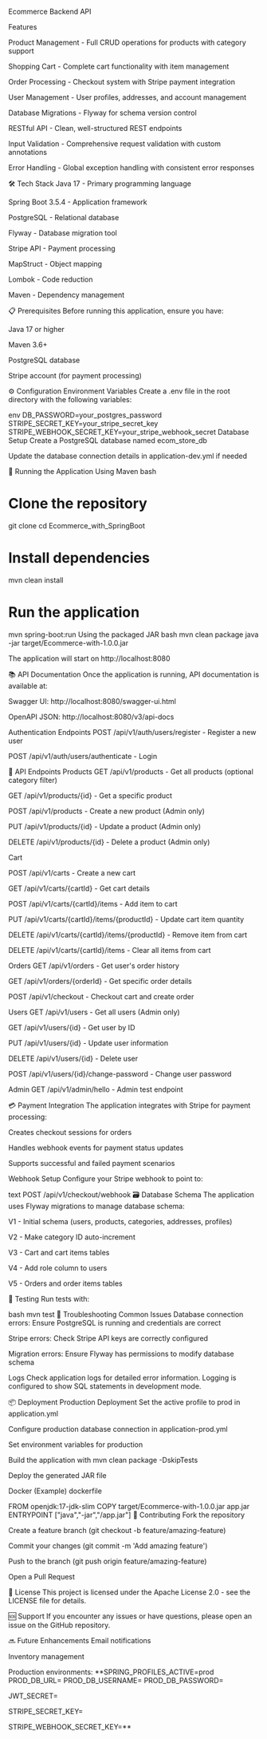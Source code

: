 Ecommerce Backend API

Features

Product Management - Full CRUD operations for products with category support

Shopping Cart - Complete cart functionality with item management

Order Processing - Checkout system with Stripe payment integration

User Management - User profiles, addresses, and account management

Database Migrations - Flyway for schema version control

RESTful API - Clean, well-structured REST endpoints

Input Validation - Comprehensive request validation with custom annotations

Error Handling - Global exception handling with consistent error responses


🛠️ Tech Stack
Java 17 - Primary programming language

Spring Boot 3.5.4 - Application framework

PostgreSQL - Relational database

Flyway - Database migration tool

Stripe API - Payment processing

MapStruct - Object mapping

Lombok - Code reduction

Maven - Dependency management

📋 Prerequisites
Before running this application, ensure you have:

Java 17 or higher

Maven 3.6+

PostgreSQL database

Stripe account (for payment processing)

⚙️ Configuration
Environment Variables
Create a .env file in the root directory with the following variables:

env
DB_PASSWORD=your_postgres_password
STRIPE_SECRET_KEY=your_stripe_secret_key
STRIPE_WEBHOOK_SECRET_KEY=your_stripe_webhook_secret
Database Setup
Create a PostgreSQL database named ecom_store_db

Update the database connection details in application-dev.yml if needed

🚀 Running the Application
Using Maven
bash
# Clone the repository
git clone <repository-url>
cd Ecommerce_with_SpringBoot

# Install dependencies
mvn clean install

# Run the application
mvn spring-boot:run
Using the packaged JAR
bash
mvn clean package
java -jar target/Ecommerce-with-1.0.0.jar

The application will start on http://localhost:8080

📚 API Documentation
Once the application is running, API documentation is available at:

Swagger UI: http://localhost:8080/swagger-ui.html

OpenAPI JSON: http://localhost:8080/v3/api-docs

Authentication Endpoints
POST /api/v1/auth/users/register - Register a new user

POST /api/v1/auth/users/authenticate - Login 


📁 API Endpoints
Products
GET /api/v1/products - Get all products (optional category filter)

GET /api/v1/products/{id} - Get a specific product

POST /api/v1/products - Create a new product (Admin only)

PUT /api/v1/products/{id} - Update a product (Admin only)

DELETE /api/v1/products/{id} - Delete a product (Admin only)

Cart

POST /api/v1/carts - Create a new cart

GET /api/v1/carts/{cartId} - Get cart details

POST /api/v1/carts/{cartId}/items - Add item to cart

PUT /api/v1/carts/{cartId}/items/{productId} - Update cart item quantity

DELETE /api/v1/carts/{cartId}/items/{productId} - Remove item from cart

DELETE /api/v1/carts/{cartId}/items - Clear all items from cart

Orders
GET /api/v1/orders - Get user's order history

GET /api/v1/orders/{orderId} - Get specific order details

POST /api/v1/checkout - Checkout cart and create order

Users
GET /api/v1/users - Get all users (Admin only)

GET /api/v1/users/{id} - Get user by ID

PUT /api/v1/users/{id} - Update user information

DELETE /api/v1/users/{id} - Delete user

POST /api/v1/users/{id}/change-password - Change user password

Admin
GET /api/v1/admin/hello - Admin test endpoint

💳 Payment Integration
The application integrates with Stripe for payment processing:

Creates checkout sessions for orders

Handles webhook events for payment status updates

Supports successful and failed payment scenarios

Webhook Setup
Configure your Stripe webhook to point to:

text
POST /api/v1/checkout/webhook
🗃️ Database Schema
The application uses Flyway migrations to manage database schema:

V1 - Initial schema (users, products, categories, addresses, profiles)

V2 - Make category ID auto-increment

V3 - Cart and cart items tables

V4 - Add role column to users

V5 - Orders and order items tables

🧪 Testing
Run tests with:

bash
mvn test
🐛 Troubleshooting
Common Issues
Database connection errors: Ensure PostgreSQL is running and credentials are correct


Stripe errors: Check Stripe API keys are correctly configured

Migration errors: Ensure Flyway has permissions to modify database schema

Logs
Check application logs for detailed error information. Logging is configured to show SQL statements in development mode.

📦 Deployment
Production Deployment
Set the active profile to prod in application.yml

Configure production database connection in application-prod.yml

Set environment variables for production

Build the application with mvn clean package -DskipTests

Deploy the generated JAR file

Docker (Example)
dockerfile

FROM openjdk:17-jdk-slim
COPY target/Ecommerce-with-1.0.0.jar app.jar
ENTRYPOINT ["java","-jar","/app.jar"]
🤝 Contributing
Fork the repository

Create a feature branch (git checkout -b feature/amazing-feature)

Commit your changes (git commit -m 'Add amazing feature')

Push to the branch (git push origin feature/amazing-feature)

Open a Pull Request

📄 License
This project is licensed under the Apache License 2.0 - see the LICENSE file for details.

🆘 Support
If you encounter any issues or have questions, please open an issue on the GitHub repository.

🔜 Future Enhancements
Email notifications

Inventory management


Production environments:
**SPRING_PROFILES_ACTIVE=prod
PROD_DB_URL=
PROD_DB_USERNAME=
PROD_DB_PASSWORD=
<!-- In future , we will implement JWT_TOKEN SECURITY,THATS WHY WE ARE USING HERE JWT_SECRET -->
JWT_SECRET=
<!-- just for in future use -->
STRIPE_SECRET_KEY=

STRIPE_WEBHOOK_SECRET_KEY=**
